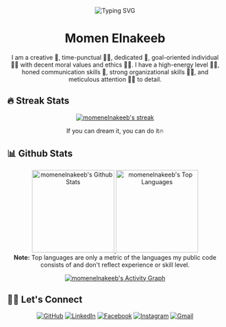 <p align="center">
  <img src="https://readme-typing-svg.demolab.com?font=Agbalumo&pause=1000&center=true&random=false&width=435&lines=Hi%2C+i'm+Momen+Elnakeeb;I'm+a+Software+Engineer;Always+learning+new+things" alt="Typing SVG" />
</p>

<p align="center">
  <a href="https://res.cloudinary.com/dmostcx59/image/upload/v1699805752/212748842-9fcbad5b-6173-4175-8a61-521f3dbb7514_pzeety.gif">
  </a>
</p>

<h1 align="center">Momen Elnakeeb</h1>

<p align="center">
  I am a creative 🎡, time-punctual 👩‍🎓, dedicated 🎯, goal-oriented individual 👩‍💻 with decent moral values and ethics 🙇‍♀️. I have a high-energy level 🤹‍♀️, honed communication skills 👐, strong organizational skills 👮‍♀️, and meticulous attention 🕵️‍♀️ to detail.
</p>

## 🔥 Streak Stats

<p align="center">
  <a href="https://github.com/DenverCoder1/github-readme-streak-stats">
    <img title="🔥 Get streak stats for your profile at git.io/streak-stats" alt="momenelnakeeb's streak" src="https://github-readme-streak-stats.herokuapp.com/?user=momenelnakeeb&theme=monokai-metallian&hide_border=true"/>
  </a>
  <p align="center"> If you can dream it, you can do it🔥 </p>
</p>

## 📊 Github Stats

<!-- GitHub Profile Stats -->
<p align="center">
  <a href="https://github.com/momenelnakeeb/github-readme-stats">
    <img alt="momenelnakeeb's Github Stats" src="https://github-readme-stats.vercel.app/api?username=momenelnakeeb&show_icons=true&count_private=true&theme=react&hide_border=true&bg_color=1F222E&title_color=F85D7F&icon_color=F8D866" height="192px"/>
  </a>
  <a href="https://github.com/momenelnakeeb/github-readme-stats">
    <img alt="momenelnakeeb's Top Languages" src="https://github-readme-stats.vercel.app/api/top-langs/?username=momenelnakeeb&langs_count=8&layout=compact&theme=react&hide_border=true&bg_color=1F222E&title_color=F85D7F&icon_color=F8D866" height="192px"/>
  </a>
  <br/>
  <b>Note:</b> Top languages are only a metric of the languages my public code consists of and don't reflect experience or skill level.
</p>

<!-- GitHub Activity Graph -->
<p align="center">
  <a href="https://github.com/momenelnakeeb/github-readme-activity-graph">
    <img alt="momenelnakeeb's Activity Graph" src="https://github-readme-activity-graph.vercel.app/graph?username=momenelnakeeb&bg_color=1F222E&color=F8D866&line=F85D7F&point=FFFFFF&hide_border=true" />
  </a>
</p>

## 🙋‍♀️ Let's Connect

<p align="center">
  <a href="https://github.com/momenelnakeeb" target="_blank"><img src="https://img.icons8.com/bubbles/50/000000/github.png" alt="GitHub"/></a>
  <a href="https://www.linkedin.com/in/momen-elnakeeb-74b030191/" target="_blank"><img src="https://img.icons8.com/bubbles/50/000000/linkedin.png" alt="LinkedIn"/></a>
  <a href="https://web.facebook.com/moamenelnakeeb" target="_blank"><img src="https://img.icons8.com/bubbles/50/000000/facebook-new.png" alt="Facebook"/></a>
  <a href="https://www.instagram.com/momenelnakeeb/" target="_blank"><img src="https://img.icons8.com/bubbles/50/000000/instagram.png" alt="Instagram"/></a>
  <a href="mailto:momenelnakeeb7@gmail.com" target="_blank"><img src="https://img.icons8.com/bubbles/50/000000/gmail.png" alt="Gmail"/></a>
</p>
